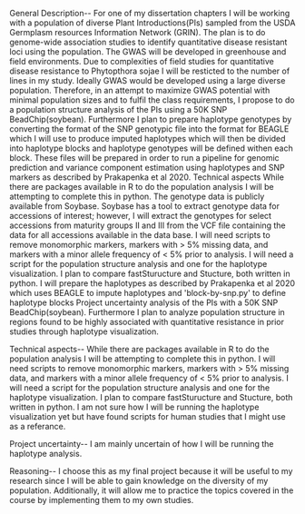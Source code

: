 General Description--
	For one of my dissertation chapters I will be working with a population of diverse Plant Introductions(PIs) sampled from the 
	USDA Germplasm resources Information Network (GRIN). The plan is to do genome-wide association studies to identify 
	quantitative disease resistant loci using the population. The GWAS will be developed in greenhouse and field environments. Due
	to complexities of field studies for quantitative disease resistance to Phytopthora sojae I will be resticted to the number 
	of lines in my study. Ideally GWAS would be developed using a large diverse population. Therefore, in an attempt to maximize 
	GWAS potential with minimal population sizes and to fulfil the class requirements, I propose to do a population structure 
	analysis of the PIs using a 50K SNP BeadChip(soybean). Furthermore I plan to prepare haplotype genotypes by converting the format of the SNP genotypic file 
	into the format for BEAGLE which I will use to produce imputed haplotypes which will then be divided into haplotype blocks and haplotype genotypes will be 
	defined withen each block. These files will be prepared in order to run a pipeline for genomic prediction and variance component estimation using haplotypes
	and SNP markers as described by Prakapenka et al 2020. 
Technical aspects
	While there are packages available in R to do the population analysis I will be attempting to complete this in python. The genotype data is publicly available
	from Soybase. Soybase has a tool to extract genotype data for accessions of interest; however, I will extract the genotypes for select accessions from maturity groups II
	and III from the VCF file containing the data for all accessions available in the data base. I will need scripts to remove monomorphic markers, markers with > 5% missing
	data, and markers with a minor allele frequency of < 5% prior to analysis. I will need a script for the population structure analysis and one for the haplotype
	visualization. I plan to compare fastSturucture and Stucture, both written in python. I will prepare the haplotypes as described by Prakapenka et al 2020 which uses BEAGLE 
	to impute haplotypes and 'block-by-snp.py' to define haplotype blocks 
Project uncertainty 
	analysis of the PIs with a 50K SNP BeadChip(soybean). Furthermore I plan to analyze population structure in regions found to 
	be highly associated with quantitative resistance in prior studies through haplotype visualization.
	
Technical aspects--
	While there are packages available in R to do the population analysis I will be attempting to complete this in python. I will
	need scripts to remove monomorphic markers, markers with > 5% missing data, and markers with a minor allele frequency of < 5% 
	prior to analysis. I will need a script for the population structure analysis and one for the haplotype visualization. I plan
	to compare fastSturucture and Stucture, both written in python. I am not sure how I will be running the haplotype visualization
	yet but have found scripts for human studies that I might use as a referance. 
	
Project uncertainty--
	I am mainly uncertain of how I will be running the haplotype analysis. 
	
Reasoning--
	I choose this as my final project because it will be useful to my research since I will be able to gain knowledge on the 
	diversity of my population. Additionally, it will allow me to practice the topics covered in the course by implementing them
	to my own studies. 
